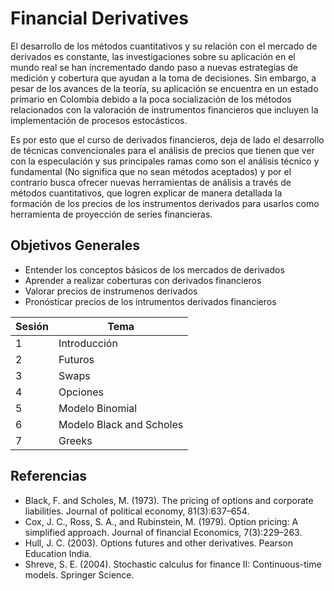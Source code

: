 # Financial Derivatives


El desarrollo de los métodos cuantitativos y su relación con el mercado de derivados  es constante,  las investigaciones sobre su aplicación en el mundo real se han incrementado dando paso a nuevas estrategias de medición y cobertura que ayudan a la toma de decisiones. Sin embargo, a pesar de los avances de la teoría, su aplicación se encuentra en un estado  primario en Colombia debido a la poca socialización de los métodos  relacionados con la valoración de instrumentos financieros que incluyen la implementación de procesos estocásticos.


Es por esto que el curso de derivados financieros, deja de lado el desarrollo de técnicas convencionales para el análisis  de precios que tienen que ver con la especulación y sus principales ramas como son el análisis técnico y fundamental (No significa que no sean métodos aceptados) y por el contrario  busca ofrecer nuevas herramientas de análisis a través de métodos  cuantitativos, que logren explicar de manera detallada la formación de los precios de los instrumentos derivados para usarlos como herramienta de proyección de series financieras. 



## Objetivos Generales

* Entender los conceptos básicos de los mercados de derivados 
* Aprender a realizar coberturas con derivados financieros
* Valorar precios de instrumenos derivados
* Pronósticar precios de los intrumentos derivados financieros




| Sesión | Tema |
| --- | --- |
| 1| Introducción |
| 2 | Futuros |
| 3| Swaps |
| 4 | Opciones|
| 5| Modelo Binomial|
| 6| Modelo Black and Scholes|
| 7| Greeks|




## Referencias


* Black, F. and Scholes, M. (1973). The pricing of options and corporate liabilities. Journal of political economy, 81(3):637–654.
* Cox, J. C., Ross, S. A., and Rubinstein, M. (1979). Option pricing: A simplified approach. Journal of financial Economics, 7(3):229–263.
* Hull, J. C. (2003). Options futures and other derivatives. Pearson Education India.
* Shreve, S. E. (2004). Stochastic calculus for finance II: Continuous-time models. Springer Science.
